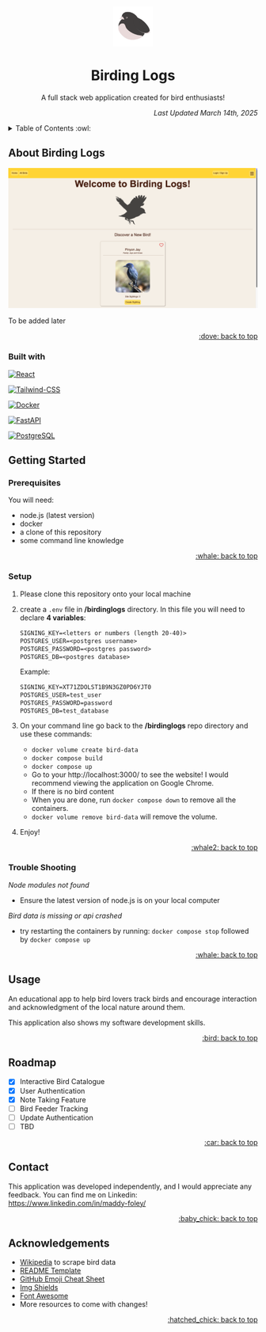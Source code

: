 <a id="readme-top"></a>
<br />
<div align="center">
    <img src="./assets/images/junco.png" alt="Logo" width="80" height="80">
  </a>

  <h1 align="center">Birding Logs</h2>

  <p align="center">
    A full stack web application created for bird enthusiasts!
    <p align="right"><i>Last Updated March 14th, 2025</i></p>
</div>

<details>
  <summary>Table of Contents :owl: </summary>
  <ol>
    <li>
      <a href="#about-birding-logs">About Birding Logs</a>
      <ul>
        <li><a href="#built-with">Built With</a></li>
      </ul>
    </li>
    <li>
      <a href="#getting-started">Getting Started</a>
      <ul>
        <li><a href="#prerequisites">Prerequisites</a></li>
        <li><a href="#setup">Setup</a></li>
        <li><a href="#trouble-shooting">Trouble Shooting</a></li>
      </ul>
    </li>
    <li><a href="#usage">Usage</a></li>
    <li><a href="#roadmap">Roadmap</a></li>
    <li><a href="#contact">Contact</a></li>
    <li><a href="#acknowledgements">Acknowledgements</a></li>
  </ol>
</details>



## About Birding Logs
<img src="./assets/images/homescreen.png">

<p>To be added later</p>

<p align="right"><a href="#readme-top">:dove: back to top</a></p>

### Built with
[![React][React.js]][React-url]

[![Tailwind-CSS][Tailwind-CSS]][Tailwind-url]

[![Docker][DOCKER]][Docker-url]

[![FastAPI][FastAPI]][FastAPI-url]

[![PostgreSQL][PostgreSQL]][Postgres-url]

## Getting Started

### Prerequisites
You will need:
- node.js (latest version)
- docker
- a clone of this repository
- some command line knowledge
<p align="right"><a href="#readme-top">:whale: back to top</a></p>

### Setup
 1. Please clone this repository onto your local machine

 2. create a ```.env``` file in **/birdinglogs** directory. In this file you will need to declare **4 variables**:
    ```
    SIGNING_KEY=<letters or numbers (length 20-40)>
    POSTGRES_USER=<postgres username>
    POSTGRES_PASSWORD=<postgres password>
    POSTGRES_DB=<postgres database>
    ```

    Example:
    ```
    SIGNING_KEY=XT71ZDOLST1B9N3GZ0PD6YJT0
    POSTGRES_USER=test_user
    POSTGRES_PASSWORD=password
    POSTGRES_DB=test_database
    ```

 3. On your command line go back to the **/birdinglogs** repo directory and use these commands:
    -   ```docker volume create bird-data```
    -   ```docker compose build```
    -   ```docker compose up```
    -   Go to your http://localhost:3000/ to see the website! I would recommend viewing the application on Google Chrome.
    - If there is no bird content
    -   When you are done, run ```docker compose down``` to remove all the containers.
    -   ```docker volume remove bird-data``` will remove the volume.
 4. Enjoy!
<p align="right"><a href="#readme-top">:whale2: back to top</a></p>

### Trouble Shooting
<i>Node modules not found</i>
- Ensure the latest version of node.js is on your local computer

<i>Bird data is missing or api crashed</i>
- try restarting the containers by running:  ```docker compose stop``` followed by ```docker compose up```
<p align="right"><a href="#readme-top">:whale: back to top</a></p>

## Usage

An educational app to help bird lovers track birds and encourage interaction and acknowledgment of the local nature around them.

This application also shows my software development skills.
<p align="right"><a href="#readme-top">:bird: back to top</a></p>

<!-- ROADMAP -->
## Roadmap
- [x] Interactive Bird Catalogue
- [x] User Authentication
- [x] Note Taking Feature
- [ ] Bird Feeder Tracking
- [ ] Update Authentication
- [ ] TBD
<p align="right"><a href="#readme-top">:car: back to top</a></p>

## Contact

This application was developed independently, and I would appreciate any feedback. You can find me on Linkedin:
https://www.linkedin.com/in/maddy-foley/
<p align="right"><a href="#readme-top">:baby_chick: back to top</a></p>

## Acknowledgements
- [Wikipedia](https://www.wikipedia.org/) to scrape bird data
- [README Template](https://github.com/othneildrew/Best-README-Template)
- [GitHub Emoji Cheat Sheet](https://www.webpagefx.com/tools/emoji-cheat-sheet)
- [Img Shields](https://shields.io)
- [Font Awesome](https://fontawesome.com/)
- More resources to come with changes!
<p align="right"><a href="#readme-top">:hatched_chick: back to top</a></p>


<!-- variables -->

[React.js]: https://img.shields.io/badge/React-20232A?style=for-the-badge&logo=react&logoColor=61DAFB
[React-url]: https://reactjs.org/
[FastAPI]: https://img.shields.io/badge/FastAPI-005571?style=for-the-badge&logo=fastapi
[FastAPI-url]: https://fastapi.tiangolo.com/
[PostgreSQL]: https://img.shields.io/badge/postgresql-4169e1?style=for-the-badge&logo=postgresql&logoColor=white
[Postgres-url]: https://www.postgresql.org/
[DOCKER]: https://img.shields.io/badge/docker-257bd6?style=for-the-badge&logo=docker&logoColor=white
[Docker-url]: https://www.docker.com/
[Tailwind-CSS]: https://img.shields.io/badge/Tailwind_CSS-grey?style=for-the-badge&logo=tailwind-css&logoColor=38B2AC
[Tailwind-url]: https://tailwindcss.com/
